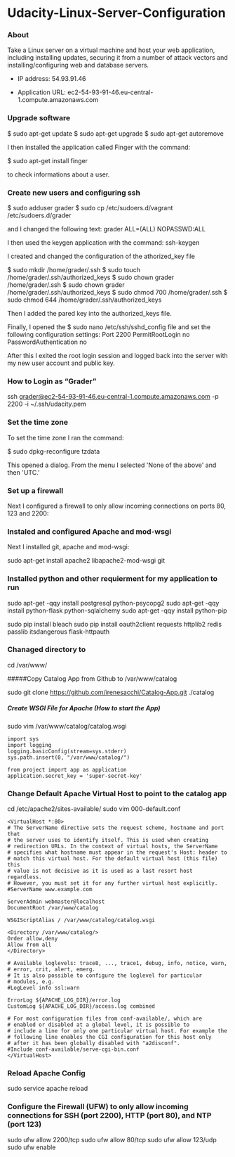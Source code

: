 # Udacity-Linux-Server-Configuration

### About

Take a Linux server on a virtual machine and host your web application, including installing updates, securing it from a number of attack vectors and installing/configuring web and database servers.

- IP address: 54.93.91.46

- Application URL: ec2-54-93-91-46.eu-central-1.compute.amazonaws.com

### Upgrade software

$ sudo apt-get update
$ sudo apt-get upgrade
$ sudo apt-get autoremove

I then installed the application called Finger with the command:

$ sudo apt-get install finger

to check informations about a user.

### Create new users and configuring ssh

$ sudo adduser grader
$ sudo cp /etc/sudoers.d/vagrant /etc/sudoers.d/grader

and I changed the following text:
grader ALL=(ALL) NOPASSWD:ALL

I then used the keygen application with the command:
ssh-keygen

I created and changed the configuration of the athorized_key file

$ sudo mkdir /home/grader/.ssh
$ sudo touch /home/grader/.ssh/authorized_keys
$ sudo chown grader /home/grader/.ssh
$ sudo chown grader /home/grader/.ssh/authorized_keys
$ sudo chmod 700 /home/grader/.ssh
$ sudo chmod 644 /home/grader/.ssh/authorized_keys

Then I added the pared key into the authorized_keys file. 

Finally, I opened the $ sudo nano /etc/ssh/sshd_config file and set the following configuration settings:
Port 2200
PermitRootLogin no
PasswordAuthentication no

After this I exited the root login session and logged back into the server with my new user account and public key.

### How to Login as “Grader”

ssh grader@ec2-54-93-91-46.eu-central-1.compute.amazonaws.com -p 2200 -i ~/.ssh/udacity.pem

### Set the time zone

To set the time zone I ran the command:

$ sudo dpkg-reconfigure tzdata

This opened a dialog. From the menu I selected 'None of the above' and then 'UTC.'

### Set up a firewall

Next I configured a firewall to only allow incoming connections on ports 80, 123 and 2200:

### Instaled and configured Apache and mod-wsgi

Next I installed git, apache and mod-wsgi:

sudo apt-get install apache2 libapache2-mod-wsgi git

### Installed python and other requierment for my application to run

sudo apt-get -qqy install postgresql python-psycopg2
sudo apt-get -qqy install python-flask python-sqlalchemy
sudo apt-get -qqy install python-pip

sudo pip install bleach
sudo pip install oauth2client requests httplib2 redis passlib itsdangerous flask-httpauth

### Chanaged directory to
cd /var/www/

#####Copy Catalog App from Github to /var/www/catalog

sudo git clone https://github.com/irenesacchi/Catalog-App.git ./catalog

##### Create WSGI File for Apache (How to start the App)
sudo vim /var/www/catalog/catalog.wsgi


```
import sys
import logging
logging.basicConfig(stream=sys.stderr)
sys.path.insert(0, "/var/www/catalog/")

from project import app as application
application.secret_key = 'super-secret-key'
```


### Change Default Apache Virtual Host to point to the catalog app
cd /etc/apache2/sites-available/
sudo vim 000-default.conf

```
<VirtualHost *:80>
# The ServerName directive sets the request scheme, hostname and port that
# the server uses to identify itself. This is used when creating
# redirection URLs. In the context of virtual hosts, the ServerName
# specifies what hostname must appear in the request's Host: header to
# match this virtual host. For the default virtual host (this file) this
# value is not decisive as it is used as a last resort host regardless.
# However, you must set it for any further virtual host explicitly.
#ServerName www.example.com

ServerAdmin webmaster@localhost
DocumentRoot /var/www/catalog

WSGIScriptAlias / /var/www/catalog/catalog.wsgi

<Directory /var/www/catalog/>
Order allow,deny
Allow from all
</Directory>

# Available loglevels: trace8, ..., trace1, debug, info, notice, warn,
# error, crit, alert, emerg.
# It is also possible to configure the loglevel for particular
# modules, e.g.
#LogLevel info ssl:warn

ErrorLog ${APACHE_LOG_DIR}/error.log
CustomLog ${APACHE_LOG_DIR}/access.log combined

# For most configuration files from conf-available/, which are
# enabled or disabled at a global level, it is possible to
# include a line for only one particular virtual host. For example the
# following line enables the CGI configuration for this host only
# after it has been globally disabled with "a2disconf".
#Include conf-available/serve-cgi-bin.conf
</VirtualHost>
```

### Reload Apache Config
sudo service apache reload

### Configure the Firewall (UFW) to only allow incoming connections for SSH (port 2200), HTTP (port 80), and NTP (port 123)
sudo ufw allow 2200/tcp
sudo ufw allow 80/tcp
sudo ufw allow 123/udp
sudo ufw enable
